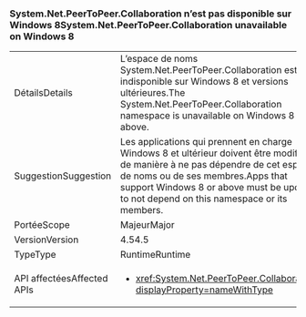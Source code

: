 ### <a name="systemnetpeertopeercollaboration-unavailable-on-windows-8"></a><span data-ttu-id="e6a8d-101">System.Net.PeerToPeer.Collaboration n’est pas disponible sur Windows 8</span><span class="sxs-lookup"><span data-stu-id="e6a8d-101">System.Net.PeerToPeer.Collaboration unavailable on Windows 8</span></span>

|   |   |
|---|---|
|<span data-ttu-id="e6a8d-102">Détails</span><span class="sxs-lookup"><span data-stu-id="e6a8d-102">Details</span></span>|<span data-ttu-id="e6a8d-103">L’espace de noms System.Net.PeerToPeer.Collaboration est indisponible sur Windows 8 et versions ultérieures.</span><span class="sxs-lookup"><span data-stu-id="e6a8d-103">The System.Net.PeerToPeer.Collaboration namespace is unavailable on Windows 8 or above.</span></span>|
|<span data-ttu-id="e6a8d-104">Suggestion</span><span class="sxs-lookup"><span data-stu-id="e6a8d-104">Suggestion</span></span>|<span data-ttu-id="e6a8d-105">Les applications qui prennent en charge Windows 8 et ultérieur doivent être modifiées de manière à ne pas dépendre de cet espace de noms ou de ses membres.</span><span class="sxs-lookup"><span data-stu-id="e6a8d-105">Apps that support Windows 8 or above must be updated to not depend on this namespace or its members.</span></span>|
|<span data-ttu-id="e6a8d-106">Portée</span><span class="sxs-lookup"><span data-stu-id="e6a8d-106">Scope</span></span>|<span data-ttu-id="e6a8d-107">Majeur</span><span class="sxs-lookup"><span data-stu-id="e6a8d-107">Major</span></span>|
|<span data-ttu-id="e6a8d-108">Version</span><span class="sxs-lookup"><span data-stu-id="e6a8d-108">Version</span></span>|<span data-ttu-id="e6a8d-109">4.5</span><span class="sxs-lookup"><span data-stu-id="e6a8d-109">4.5</span></span>|
|<span data-ttu-id="e6a8d-110">Type</span><span class="sxs-lookup"><span data-stu-id="e6a8d-110">Type</span></span>|<span data-ttu-id="e6a8d-111">Runtime</span><span class="sxs-lookup"><span data-stu-id="e6a8d-111">Runtime</span></span>|
|<span data-ttu-id="e6a8d-112">API affectées</span><span class="sxs-lookup"><span data-stu-id="e6a8d-112">Affected APIs</span></span>|<ul><li><xref:System.Net.PeerToPeer.Collaboration?displayProperty=nameWithType></li></ul>|

